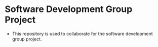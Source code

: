 # Software Development Group Project

* This repository is used to collaborate for the software development group project.
